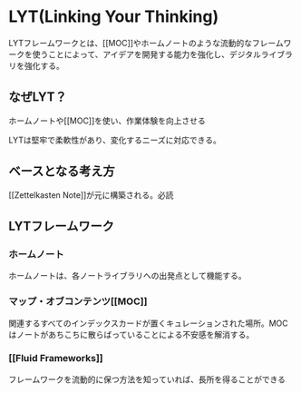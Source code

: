 # LYT(Linking Your Thinking)


LYTフレームワークとは、[[MOC]]やホームノートのような流動的なフレームワークを使うことによって、アイデアを開発する能力を強化し、デジタルライブラリを強化する。

## なぜLYT？
ホームノートや[[MOC]]を使い、作業体験を向上させる

LYTは堅牢で柔軟性があり、変化するニーズに対応できる。

## ベースとなる考え方
[[Zettelkasten Note]]が元に構築される。必読

## LYTフレームワーク

### ホームノート
ホームノートは、各ノートライブラリへの出発点として機能する。

### マップ・オブコンテンツ[[MOC]]
関連するすべてのインデックスカードが置くキュレーションされた場所。MOCはノートがあちこちに散らばっていることによる不安感を解消する。

### [[Fluid Frameworks]]
フレームワークを流動的に保つ方法を知っていれば、長所を得ることができる